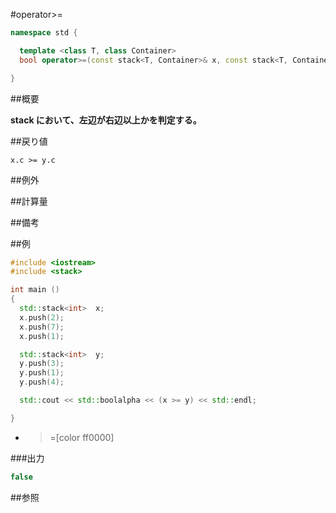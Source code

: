 #operator>=
```cpp
namespace std {

  template <class T, class Container>
  bool operator>=(const stack<T, Container>& x, const stack<T, Container>& y);

}
```

##概要

<b>stack において、左辺が右辺以上かを判定する。</b>


##戻り値

`x.c >= y.c`

##例外



##計算量



##備考



##例

```cpp
#include <iostream>
#include <stack>

int main ()
{
  std::stack<int>  x;
  x.push(2);
  x.push(7);
  x.push(1);

  std::stack<int>  y;
  y.push(3);
  y.push(1);
  y.push(4);

  std::cout << std::boolalpha << (x >= y) << std::endl;

}
```
* >=[color ff0000]

###出力

```cpp
false
```

##参照



